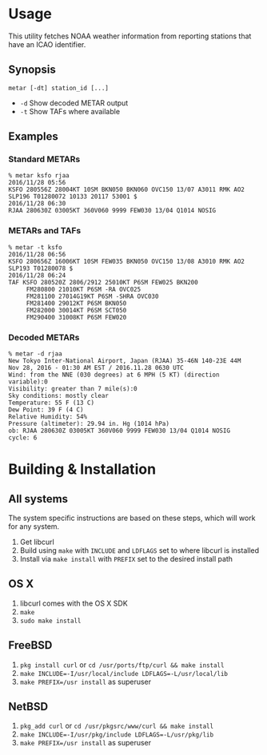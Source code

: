 # Usage

This utility fetches NOAA weather information from reporting stations that have an ICAO identifier.

## Synopsis
`metar [-dt] station_id [...]`

* `-d` Show decoded METAR output
* `-t` Show TAFs where available

## Examples

### Standard METARs

```
% metar ksfo rjaa
2016/11/28 05:56
KSFO 280556Z 28004KT 10SM BKN050 BKN060 OVC150 13/07 A3011 RMK AO2 SLP196 T01280072 10133 20117 53001 $
2016/11/28 06:30
RJAA 280630Z 03005KT 360V060 9999 FEW030 13/04 Q1014 NOSIG
```

### METARs and TAFs

```
% metar -t ksfo 
2016/11/28 06:56
KSFO 280656Z 16006KT 10SM FEW035 BKN050 OVC150 13/08 A3010 RMK AO2 SLP193 T01280078 $
2016/11/28 06:24
TAF KSFO 280520Z 2806/2912 25010KT P6SM FEW025 BKN200 
     FM280800 21010KT P6SM -RA OVC025 
     FM281100 27014G19KT P6SM -SHRA OVC030 
     FM281400 29012KT P6SM BKN050 
     FM282000 30014KT P6SM SCT050 
     FM290400 31008KT P6SM FEW020
```

### Decoded METARs

```
% metar -d rjaa
New Tokyo Inter-National Airport, Japan (RJAA) 35-46N 140-23E 44M
Nov 28, 2016 - 01:30 AM EST / 2016.11.28 0630 UTC
Wind: from the NNE (030 degrees) at 6 MPH (5 KT) (direction variable):0
Visibility: greater than 7 mile(s):0
Sky conditions: mostly clear
Temperature: 55 F (13 C)
Dew Point: 39 F (4 C)
Relative Humidity: 54%
Pressure (altimeter): 29.94 in. Hg (1014 hPa)
ob: RJAA 280630Z 03005KT 360V060 9999 FEW030 13/04 Q1014 NOSIG
cycle: 6
```

# Building & Installation

## All systems
The system specific instructions are based on these steps, which will work for any system.

1. Get libcurl
2. Build using `make` with `INCLUDE` and `LDFLAGS` set to where libcurl is installed
3. Install via `make install` with `PREFIX` set to the desired install path

## OS X
1. libcurl comes with the OS X SDK
2. `make`
3. `sudo make install`

## FreeBSD
1. `pkg install curl` or `cd /usr/ports/ftp/curl && make install`
2. `make INCLUDE=-I/usr/local/include LDFLAGS=-L/usr/local/lib`
3. `make PREFIX=/usr install` as superuser

## NetBSD
1. `pkg_add curl` or `cd /usr/pkgsrc/www/curl && make install`
2. `make INCLUDE=-I/usr/pkg/include LDFLAGS=-L/usr/pkg/lib`
3. `make PREFIX=/usr install` as superuser